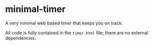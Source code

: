 # minimal-timer
A very minimal web based timer that keeps you on track.

All code is fully contained in the `timer.html` file; there are no external
dependencies.
